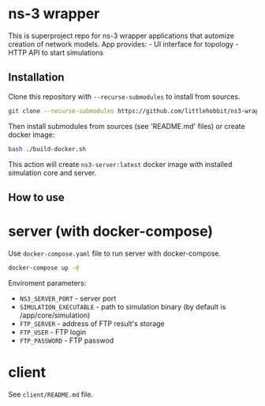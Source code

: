# ns-3 wrapper
This is superproject repo for ns-3 wrapper applications that automize creation of network models. App provides:
    - UI interface for topology
    - HTTP API to start simulations

## Installation
Clone this repository with `--recurse-submodules` to install from sources.

```bash
git clone --recurse-submodules https://github.com/littlehobbit/ns3-wrapper.git 
```

Then install submodules from sources (see 'README.md' files) or create docker image:
```bash
bash ./build-docker.sh
```
This action will create `ns3-server:latest` docker image with installed simulation core and server.

## How to use
# server (with docker-compose)
Use `docker-compose.yaml` file to run server with docker-compose.
```bash
docker-compose up -d
```

Enviroment parameters:
- `NS3_SERVER_PORT` - server port
- `SIMULATION_EXECUTABLE` - path to simulation binary (by default is /app/core/simulation)
- `FTP_SERVER` - address of FTP result's storage
- `FTP_USER` - FTP login
- `FTP_PASSWORD` - FTP passwod

# client
See `client/README.md` file.